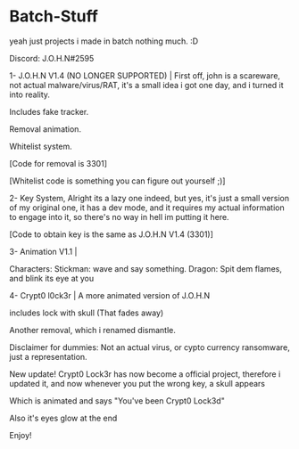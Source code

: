 # Batch-Stuff
yeah just projects i made in batch nothing much.
:D

Discord: J.O.H.N#2595

1- J.O.H.N V1.4 (NO LONGER SUPPORTED) | First off, john is a scareware, not actual malware/virus/RAT, it's a small idea i got one day, and i turned it into reality.

Includes fake tracker.

Removal animation.

Whitelist system.

[Code for removal is 3301]

[Whitelist code is something you can figure out yourself ;)]


2- Key System, Alright its a lazy one indeed, but yes, it's just a small version of my original one, it has a dev mode, and it requires my
actual information to engage into it, so there's no way in hell im putting it here.

[Code to obtain key is the same as J.O.H.N V1.4 (3301)]




3- Animation V1.1 |

Characters:
Stickman: wave and say something.
Dragon: Spit dem flames, and blink its eye at you

4- Crypt0 l0ck3r | A more animated version of J.O.H.N

includes lock with skull (That fades away)

Another removal, which i renamed dismantle.


Disclaimer for dummies: Not an actual virus, or cypto currency ransomware, just a representation.



New update!
Crypt0 Lock3r has now become a official project, therefore i updated it, and now whenever you put the wrong key, a skull appears

Which is animated and says "You've been Crypt0 Lock3d"

Also it's eyes glow at the end

Enjoy!

